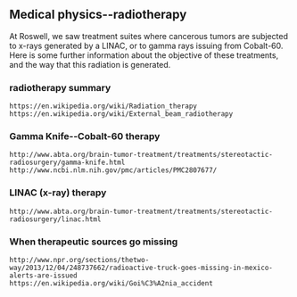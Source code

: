 ## Medical physics--radiotherapy

At Roswell, we saw treatment suites where cancerous tumors are subjected to x-rays generated
by a LINAC, or to gamma rays issuing from Cobalt-60. Here is some further information about
the objective of these treatments, and the way that this radiation is generated.

### radiotherapy summary

	https://en.wikipedia.org/wiki/Radiation_therapy
	https://en.wikipedia.org/wiki/External_beam_radiotherapy

### Gamma Knife--Cobalt-60 therapy

	http://www.abta.org/brain-tumor-treatment/treatments/stereotactic-radiosurgery/gamma-knife.html
	http://www.ncbi.nlm.nih.gov/pmc/articles/PMC2807677/

### LINAC (x-ray) therapy

	http://www.abta.org/brain-tumor-treatment/treatments/stereotactic-radiosurgery/linac.html

### When therapeutic sources go missing

	http://www.npr.org/sections/thetwo-way/2013/12/04/248737662/radioactive-truck-goes-missing-in-mexico-alerts-are-issued
	https://en.wikipedia.org/wiki/Goi%C3%A2nia_accident
